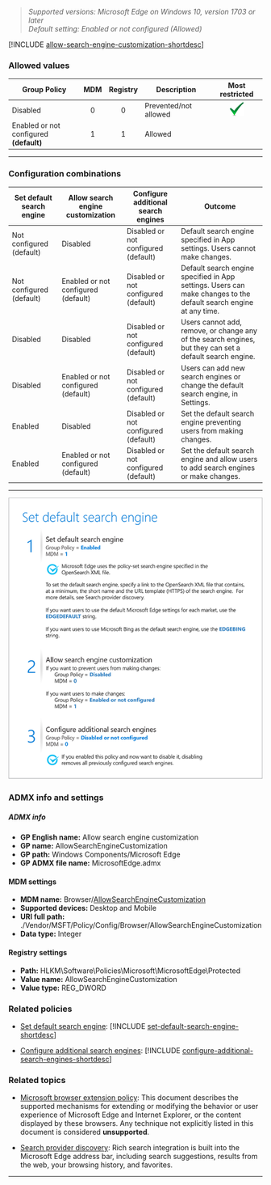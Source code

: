 <!-- ## Allow search engine customization -->
>*Supported versions: Microsoft Edge on Windows 10, version 1703 or later*<br>
>*Default setting:  Enabled or not configured (Allowed)*

[!INCLUDE [allow-search-engine-customization-shortdesc](../shortdesc/allow-search-engine-customization-shortdesc.md)]

### Allowed values

|Group Policy  |MDM |Registry |Description |Most restricted |
|---|:---:|:---:|---|:---:|
|Disabled |0 |0 |Prevented/not allowed |![Most restricted value](../images/check-gn.png) |
|Enabled or not configured<br>**(default)** |1 |1 |Allowed | |
---


### Configuration combinations

| **Set default search engine** | **Allow search engine customization** | **Configure additional search engines** | **Outcome** |
| --- | --- | --- | --- |
| Not configured (default) | Disabled | Disabled or not configured (default) | Default search engine specified in App settings. Users cannot make changes. |
| Not configured (default) | Enabled or not configured (default) | Disabled or not configured (default) | Default search engine specified in App settings. Users can make changes to the default search engine at any time. |
| Disabled | Disabled | Disabled or not configured (default) | Users cannot add, remove, or change any of the search engines, but they can set a default search engine. |
| Disabled | Enabled or not configured (default) | Disabled or not configured (default) | Users can add new search engines or change the default search engine, in Settings. |
| Enabled | Disabled | Disabled or not configured (default) | Set the default search engine preventing users from making changes. |
| Enabled | Enabled or not configured (default) | Disabled or not configured (default) | Set the default search engine and allow users to add search engines or make changes. |
---

![Set default search engine](../images/set-default-search-engine.png)


### ADMX info and settings

##### ADMX info
- **GP English name:** Allow search engine customization
- **GP name:** AllowSearchEngineCustomization
- **GP path:** Windows Components/Microsoft Edge
- **GP ADMX file name:** MicrosoftEdge.admx

#### MDM settings
- **MDM name:** Browser/[AllowSearchEngineCustomization](https://docs.microsoft.com/en-us/windows/client-management/mdm/policy-csp-browser#browser-allowsearchenginecustomization)
- **Supported devices:** Desktop and Mobile
- **URI full path:** ./Vendor/MSFT/Policy/Config/Browser/AllowSearchEngineCustomization
- **Data type:** Integer


#### Registry settings
- **Path:** HLKM\\Software\\Policies\\Microsoft\\MicrosoftEdge\\Protected
- **Value name:** AllowSearchEngineCustomization
- **Value type:** REG_DWORD


### Related policies

- [Set default search engine](../available-policies.md#set-default-search-engine): [!INCLUDE [set-default-search-engine-shortdesc](../shortdesc/set-default-search-engine-shortdesc.md)]

- [Configure additional search engines](../available-policies.md#configure-additional-search-engines): [!INCLUDE [configure-additional-search-engines-shortdesc](../shortdesc/configure-additional-search-engines-shortdesc.md)]

### Related topics
- [Microsoft browser extension policy](https://docs.microsoft.com/en-us/legal/windows/agreements/microsoft-browser-extension-policy): This document describes the supported mechanisms for extending or modifying the behavior or user experience of Microsoft Edge and Internet Explorer, or the content displayed by these browsers. Any technique not explicitly listed in this document is considered **unsupported**.

- [Search provider discovery](https://docs.microsoft.com/en-us/microsoft-edge/dev-guide/browser/search-provider-discovery): Rich search integration is built into the Microsoft Edge address bar, including search suggestions, results from the web, your browsing history, and favorites. 

<hr>